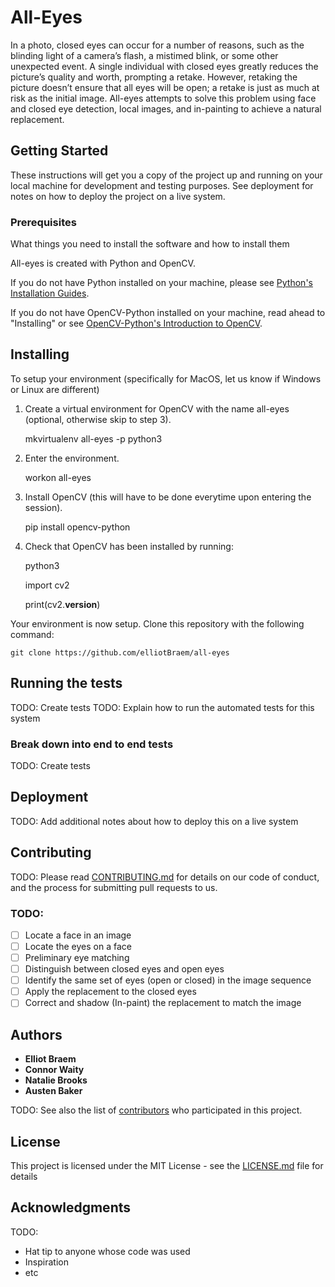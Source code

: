 # All-Eyes

  In a photo, closed eyes can occur for a number of reasons, such as the blinding light of a camera’s flash, a mistimed blink, or some other unexpected event. A single individual with closed eyes greatly reduces the picture’s quality and worth, prompting a retake. However, retaking the picture doesn’t ensure that all eyes will be open; a retake is just as much at risk as the initial image. All-eyes attempts to solve this problem using face and closed eye detection, local images, and in-painting to achieve a natural replacement.

## Getting Started

These instructions will get you a copy of the project up and running on your local machine for development and testing purposes. See deployment for notes on how to deploy the project on a live system.

### Prerequisites

What things you need to install the software and how to install them

All-eyes is created with Python and OpenCV.

If you do not have Python installed on your machine, please see [Python's Installation Guides](https://docs.python-guide.org/starting/installation/).

If you do not have OpenCV-Python installed on your machine, read ahead to "Installing" or see [OpenCV-Python's Introduction to OpenCV](https://opencv-python-tutroals.readthedocs.io/en/latest/py_tutorials/py_setup/py_table_of_contents_setup/py_table_of_contents_setup.html#py-table-of-content-setup).
	

## Installing

To setup your environment (specifically for MacOS, let us know if Windows or Linux are different)

1. Create a virtual environment for OpenCV with the name all-eyes (optional, otherwise skip to step 3).

	mkvirtualenv all-eyes -p python3

2. Enter the environment.

	workon all-eyes

3. Install OpenCV (this will have to be done everytime upon entering the session).

	pip install opencv-python

4. Check that OpenCV has been installed by running:

	python3

	import cv2 

	print(cv2.__version__)


Your environment is now setup. Clone this repository with the following command:

	git clone https://github.com/elliotBraem/all-eyes


## Running the tests

TODO: Create tests
TODO: Explain how to run the automated tests for this system

### Break down into end to end tests

TODO: Create tests

## Deployment

TODO: Add additional notes about how to deploy this on a live system

## Contributing

TODO: Please read [CONTRIBUTING.md]() for details on our code of conduct, and the process for submitting pull requests to us.

### TODO:

- [ ] Locate a face in an image
- [ ] Locate the eyes on a face
- [ ] Preliminary eye matching
- [ ] Distinguish between closed eyes and open eyes
- [ ] Identify the same set of eyes (open or closed) in the image sequence
- [ ] Apply the replacement to the closed eyes
- [ ] Correct and shadow (In-paint) the replacement to match the image

## Authors

* **Elliot Braem**
* **Connor Waity**
* **Natalie Brooks**
* **Austen Baker**

TODO: See also the list of [contributors](https://github.com/your/project/contributors) who participated in this project.

## License

This project is licensed under the MIT License - see the [LICENSE.md](LICENSE.md) file for details

## Acknowledgments

TODO: 
* Hat tip to anyone whose code was used
* Inspiration
* etc
